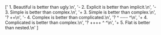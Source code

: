 ['    1. Beautiful is better than ugly.\n',
 '-   2. Explicit is better than implicit.\n',
 '-   3. Simple is better than complex.\n',
 '+   3.   Simple is better than complex.\n',
 '?     ++\n',
 '-   4. Complex is better than complicated.\n',
 '?            ^                     ---- ^\n',
 '+   4. Complicated is better than complex.\n',
 '?           ++++ ^                      ^\n',
 '+   5. Flat is better than nested.\n'
 ]
